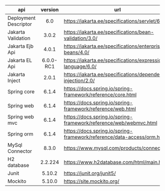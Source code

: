 |api                                |version                                |url |
|---                                |:---:                                  |---|
| Deployment Descriptor             | 6.0                                   | https://jakarta.ee/specifications/servlet/6.0/ |
| Jakarta Validation                | 3.0.2                                 | https://jakarta.ee/specifications/bean-validation/3.0/ |
| Jakarta Ejb Api                   | 4.0.1                                 | https://jakarta.ee/specifications/enterprise-beans/4.0/ |
| Jakarta EL Api                    | 6.0.0-RC1                             | https://jakarta.ee/specifications/expression-language/6.0/ |
| Jakarta Inject                    | 2.0.1                                 | https://jakarta.ee/specifications/dependency-injection/2.0/ |
| Spring core                       | 6.1.4                                 | https://docs.spring.io/spring-framework/reference/core.html |
| Spring web                        | 6.1.4                                 | https://docs.spring.io/spring-framework/reference/web.html|
| Spring web mvc                    | 6.1.4                                 | https://docs.spring.io/spring-framework/reference/web/webmvc.html |
| Spring orm                        | 6.1.4                                 | https://docs.spring.io/spring-framework/reference/data-access/orm.html |
| MySql Connector                   | 8.3.0                                 | https://www.mysql.com/products/connector/ |
| H2 database                       | 2.2.224                               | https://www.h2database.com/html/main.html |
| Junit                             | 5.10.2                                | https://junit.org/junit5/ |
| Mockito                           | 5.10.0                                | https://site.mockito.org/ |
